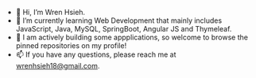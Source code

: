 * 👋 Hi, I’m Wren Hsieh.
* 🌱 I’m currently learning Web Development that mainly includes JavaScript, Java, MySQL, SpringBoot, Angular JS and Thymeleaf.
* 🚀 I am actively building some appplications, so welcome to browse the pinned repositories on my profile!
* 📫 If you have any questions, please reach me at wrenhsieh18@gmail.com.

